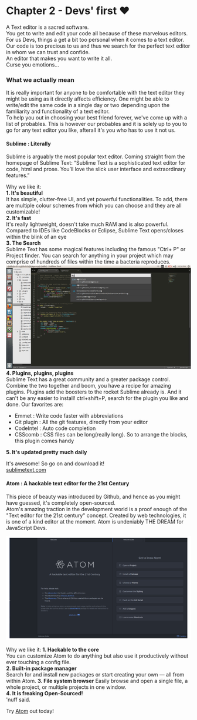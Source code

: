 # Chapter 2 - Devs' first &#10084;

A Text editor is a sacred software.  
You get to write and edit your code all because of these marvelous editors.  
For us Devs, things a get a bit too personal when it comes to a text editor. Our code is too precious to us and thus we search for the perfect text editor in whom we can trust and confide.  
An editor that makes you want to write it all.  
Curse you emotions...  

### What we actually mean
It is really important for anyone to be comfortable with the text editor they might be using as it directly affects efficiency. One might be able to write/edit the same code in a single day or two depending upon the familiarity and functionality of a text editor.  
To help you out in choosing your best friend forever, we've come up with a list of probables. This is however our probables and it is solely up to you to go for any text editor you like, afterall it's you who has to use it not us.


#### Sublime : Literally  
Sublime is arguably the most popular text editor. Coming straight from the homepage of Sublime Text: “Sublime Text is a sophisticated text editor for code, html and prose. You’ll love the slick user interface and extraordinary features.”

Why we like it:  
**1. It's beautiful**  
It has simple, clutter-free UI, and yet powerful functionalities. To add, there are multiple colour schemes from which you can choose and they are all customizable!  
**2. It's fast**  
It's really lightweight, doesn't take much RAM and is also powerful. Compared to IDEs like CodeBlocks or Eclipse, Sublime Text opens/closes within the blink of an eye  
**3. The Search**  
Sublime Text has some magical features including the famous "Ctrl+ P" or Project finder. You can search for anything in your project which may comprise of hundreds of files within the time a bacteria reproduces.  
![sublime text](assets/subl.png)
**4. Plugins, plugins, plugins**  
Sublime Text has a great community and a greater package control. Combine the two together and boom, you have a recipe for amazing plugins. Plugins add the boosters to the rocket Sublime already is. And it can't be any easier to install! ctrl+shift+P, search for the plugin you like and done. Our favorites are:
* Emmet : Write code faster with abbreviations
* Git plugin : All the git features, directly from your editor
* CodeIntel : Auto code completion
* CSScomb : CSS files can be long(really long). So to arrange the blocks, this plugin comes handy  

**5. It's updated pretty much daily**

It's awesome! So go on and download it!   
[sublimetext.com](https://sublimetext.com)

#### Atom : A hackable text editor for the 21st Century
This piece of beauty was introduced by Github, and hence as you might have guessed, it's completely open-sourced.  
Atom's amazing traction in the development world is a proof enough of the "Text editor for the 21st century" concept. Created by web technologies, it is one of a kind editor at the moment. Atom is undeniably THE DREAM for JavaScript Devs.

![atom.png](assets/atom.png)

Why we like it:
**1. Hackable to the core**  
You can customize Atom to do anything but also use it productively without ever touching a config file.  
**2. Built-in package manager**  
Search for and install new packages or start creating your own — all from within Atom.
**3. File system browser**
Easily browse and open a single file, a whole project, or multiple projects in one window.  
**4. It is freaking Open-Sourced!**  
'nuff said.

Try [Atom](https://atom.io/) out today!
